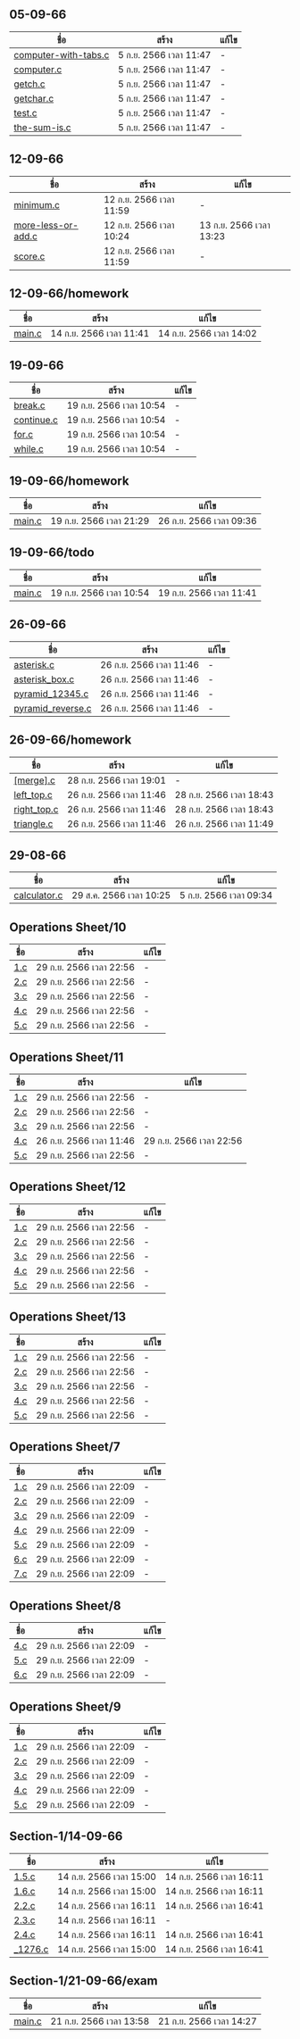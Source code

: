 
## 05-09-66

ชื่อ | สร้าง | แก้ไข
---| ----| ---
[computer-with-tabs.c](05-09-66/computer-with-tabs.c) | 5 ก.ย. 2566 เวลา 11:47 | - 
[computer.c](05-09-66/computer.c) | 5 ก.ย. 2566 เวลา 11:47 | - 
[getch.c](05-09-66/getch.c) | 5 ก.ย. 2566 เวลา 11:47 | - 
[getchar.c](05-09-66/getchar.c) | 5 ก.ย. 2566 เวลา 11:47 | - 
[test.c](05-09-66/test.c) | 5 ก.ย. 2566 เวลา 11:47 | - 
[the-sum-is.c](05-09-66/the-sum-is.c) | 5 ก.ย. 2566 เวลา 11:47 | - 

## 12-09-66

ชื่อ | สร้าง | แก้ไข
---| ----| ---
[minimum.c](12-09-66/minimum.c) | 12 ก.ย. 2566 เวลา 11:59 | - 
[more-less-or-add.c](12-09-66/more-less-or-add.c) | 12 ก.ย. 2566 เวลา 10:24 | 13 ก.ย. 2566 เวลา 13:23
[score.c](12-09-66/score.c) | 12 ก.ย. 2566 เวลา 11:59 | - 

## 12-09-66/homework

ชื่อ | สร้าง | แก้ไข
---| ----| ---
[main.c](12-09-66/homework/main.c) | 14 ก.ย. 2566 เวลา 11:41 | 14 ก.ย. 2566 เวลา 14:02

## 19-09-66

ชื่อ | สร้าง | แก้ไข
---| ----| ---
[break.c](19-09-66/break.c) | 19 ก.ย. 2566 เวลา 10:54 | - 
[continue.c](19-09-66/continue.c) | 19 ก.ย. 2566 เวลา 10:54 | - 
[for.c](19-09-66/for.c) | 19 ก.ย. 2566 เวลา 10:54 | - 
[while.c](19-09-66/while.c) | 19 ก.ย. 2566 เวลา 10:54 | - 

## 19-09-66/homework

ชื่อ | สร้าง | แก้ไข
---| ----| ---
[main.c](19-09-66/homework/main.c) | 19 ก.ย. 2566 เวลา 21:29 | 26 ก.ย. 2566 เวลา 09:36

## 19-09-66/todo

ชื่อ | สร้าง | แก้ไข
---| ----| ---
[main.c](19-09-66/todo/main.c) | 19 ก.ย. 2566 เวลา 10:54 | 19 ก.ย. 2566 เวลา 11:41

## 26-09-66

ชื่อ | สร้าง | แก้ไข
---| ----| ---
[asterisk.c](26-09-66/asterisk.c) | 26 ก.ย. 2566 เวลา 11:46 | - 
[asterisk_box.c](26-09-66/asterisk_box.c) | 26 ก.ย. 2566 เวลา 11:46 | - 
[pyramid_12345.c](26-09-66/pyramid_12345.c) | 26 ก.ย. 2566 เวลา 11:46 | - 
[pyramid_reverse.c](26-09-66/pyramid_reverse.c) | 26 ก.ย. 2566 เวลา 11:46 | - 

## 26-09-66/homework

ชื่อ | สร้าง | แก้ไข
---| ----| ---
[[merge].c](26-09-66/homework/[merge].c) | 28 ก.ย. 2566 เวลา 19:01 | - 
[left_top.c](26-09-66/homework/left_top.c) | 26 ก.ย. 2566 เวลา 11:46 | 28 ก.ย. 2566 เวลา 18:43
[right_top.c](26-09-66/homework/right_top.c) | 26 ก.ย. 2566 เวลา 11:46 | 28 ก.ย. 2566 เวลา 18:43
[triangle.c](26-09-66/homework/triangle.c) | 26 ก.ย. 2566 เวลา 11:46 | 26 ก.ย. 2566 เวลา 11:49

## 29-08-66

ชื่อ | สร้าง | แก้ไข
---| ----| ---
[calculator.c](29-08-66/calculator.c) | 29 ส.ค. 2566 เวลา 10:25 | 5 ก.ย. 2566 เวลา 09:34

## Operations Sheet/10

ชื่อ | สร้าง | แก้ไข
---| ----| ---
[1.c](Operations%20Sheet/10/1.c) | 29 ก.ย. 2566 เวลา 22:56 | - 
[2.c](Operations%20Sheet/10/2.c) | 29 ก.ย. 2566 เวลา 22:56 | - 
[3.c](Operations%20Sheet/10/3.c) | 29 ก.ย. 2566 เวลา 22:56 | - 
[4.c](Operations%20Sheet/10/4.c) | 29 ก.ย. 2566 เวลา 22:56 | - 
[5.c](Operations%20Sheet/10/5.c) | 29 ก.ย. 2566 เวลา 22:56 | - 

## Operations Sheet/11

ชื่อ | สร้าง | แก้ไข
---| ----| ---
[1.c](Operations%20Sheet/11/1.c) | 29 ก.ย. 2566 เวลา 22:56 | - 
[2.c](Operations%20Sheet/11/2.c) | 29 ก.ย. 2566 เวลา 22:56 | - 
[3.c](Operations%20Sheet/11/3.c) | 29 ก.ย. 2566 เวลา 22:56 | - 
[4.c](Operations%20Sheet/11/4.c) | 26 ก.ย. 2566 เวลา 11:46 | 29 ก.ย. 2566 เวลา 22:56
[5.c](Operations%20Sheet/11/5.c) | 29 ก.ย. 2566 เวลา 22:56 | - 

## Operations Sheet/12

ชื่อ | สร้าง | แก้ไข
---| ----| ---
[1.c](Operations%20Sheet/12/1.c) | 29 ก.ย. 2566 เวลา 22:56 | - 
[2.c](Operations%20Sheet/12/2.c) | 29 ก.ย. 2566 เวลา 22:56 | - 
[3.c](Operations%20Sheet/12/3.c) | 29 ก.ย. 2566 เวลา 22:56 | - 
[4.c](Operations%20Sheet/12/4.c) | 29 ก.ย. 2566 เวลา 22:56 | - 
[5.c](Operations%20Sheet/12/5.c) | 29 ก.ย. 2566 เวลา 22:56 | - 

## Operations Sheet/13

ชื่อ | สร้าง | แก้ไข
---| ----| ---
[1.c](Operations%20Sheet/13/1.c) | 29 ก.ย. 2566 เวลา 22:56 | - 
[2.c](Operations%20Sheet/13/2.c) | 29 ก.ย. 2566 เวลา 22:56 | - 
[3.c](Operations%20Sheet/13/3.c) | 29 ก.ย. 2566 เวลา 22:56 | - 
[4.c](Operations%20Sheet/13/4.c) | 29 ก.ย. 2566 เวลา 22:56 | - 
[5.c](Operations%20Sheet/13/5.c) | 29 ก.ย. 2566 เวลา 22:56 | - 

## Operations Sheet/7

ชื่อ | สร้าง | แก้ไข
---| ----| ---
[1.c](Operations%20Sheet/7/1.c) | 29 ก.ย. 2566 เวลา 22:09 | - 
[2.c](Operations%20Sheet/7/2.c) | 29 ก.ย. 2566 เวลา 22:09 | - 
[3.c](Operations%20Sheet/7/3.c) | 29 ก.ย. 2566 เวลา 22:09 | - 
[4.c](Operations%20Sheet/7/4.c) | 29 ก.ย. 2566 เวลา 22:09 | - 
[5.c](Operations%20Sheet/7/5.c) | 29 ก.ย. 2566 เวลา 22:09 | - 
[6.c](Operations%20Sheet/7/6.c) | 29 ก.ย. 2566 เวลา 22:09 | - 
[7.c](Operations%20Sheet/7/7.c) | 29 ก.ย. 2566 เวลา 22:09 | - 

## Operations Sheet/8

ชื่อ | สร้าง | แก้ไข
---| ----| ---
[4.c](Operations%20Sheet/8/4.c) | 29 ก.ย. 2566 เวลา 22:09 | - 
[5.c](Operations%20Sheet/8/5.c) | 29 ก.ย. 2566 เวลา 22:09 | - 
[6.c](Operations%20Sheet/8/6.c) | 29 ก.ย. 2566 เวลา 22:09 | - 

## Operations Sheet/9

ชื่อ | สร้าง | แก้ไข
---| ----| ---
[1.c](Operations%20Sheet/9/1.c) | 29 ก.ย. 2566 เวลา 22:09 | - 
[2.c](Operations%20Sheet/9/2.c) | 29 ก.ย. 2566 เวลา 22:09 | - 
[3.c](Operations%20Sheet/9/3.c) | 29 ก.ย. 2566 เวลา 22:09 | - 
[4.c](Operations%20Sheet/9/4.c) | 29 ก.ย. 2566 เวลา 22:09 | - 
[5.c](Operations%20Sheet/9/5.c) | 29 ก.ย. 2566 เวลา 22:09 | - 

## Section-1/14-09-66

ชื่อ | สร้าง | แก้ไข
---| ----| ---
[1.5.c](Section-1/14-09-66/1.5.c) | 14 ก.ย. 2566 เวลา 15:00 | 14 ก.ย. 2566 เวลา 16:11
[1.6.c](Section-1/14-09-66/1.6.c) | 14 ก.ย. 2566 เวลา 15:00 | 14 ก.ย. 2566 เวลา 16:11
[2.2.c](Section-1/14-09-66/2.2.c) | 14 ก.ย. 2566 เวลา 16:11 | 14 ก.ย. 2566 เวลา 16:41
[2.3.c](Section-1/14-09-66/2.3.c) | 14 ก.ย. 2566 เวลา 16:11 | - 
[2.4.c](Section-1/14-09-66/2.4.c) | 14 ก.ย. 2566 เวลา 16:11 | 14 ก.ย. 2566 เวลา 16:41
[_1276.c](Section-1/14-09-66/_1276.c) | 14 ก.ย. 2566 เวลา 15:00 | 14 ก.ย. 2566 เวลา 16:41

## Section-1/21-09-66/exam

ชื่อ | สร้าง | แก้ไข
---| ----| ---
[main.c](Section-1/21-09-66/exam/main.c) | 21 ก.ย. 2566 เวลา 13:58 | 21 ก.ย. 2566 เวลา 14:27